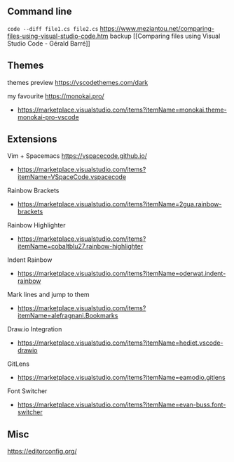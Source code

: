 ## Command line
`code --diff file1.cs file2.cs`
https://www.meziantou.net/comparing-files-using-visual-studio-code.htm
backup [[Comparing files using Visual Studio Code - Gérald Barré]]

## Themes

themes preview
https://vscodethemes.com/dark

my favourite
https://monokai.pro/
- https://marketplace.visualstudio.com/items?itemName=monokai.theme-monokai-pro-vscode

## Extensions
Vim + Spacemacs https://vspacecode.github.io/
- https://marketplace.visualstudio.com/items?itemName=VSpaceCode.vspacecode

Rainbow Brackets
- https://marketplace.visualstudio.com/items?itemName=2gua.rainbow-brackets

Rainbow Highlighter
- https://marketplace.visualstudio.com/items?itemName=cobaltblu27.rainbow-highlighter

Indent Rainbow
- https://marketplace.visualstudio.com/items?itemName=oderwat.indent-rainbow

Mark lines and jump to them
- https://marketplace.visualstudio.com/items?itemName=alefragnani.Bookmarks

Draw.io Integration
- https://marketplace.visualstudio.com/items?itemName=hediet.vscode-drawio

GitLens
- https://marketplace.visualstudio.com/items?itemName=eamodio.gitlens

Font Switcher
- https://marketplace.visualstudio.com/items?itemName=evan-buss.font-switcher

## Misc

https://editorconfig.org/

